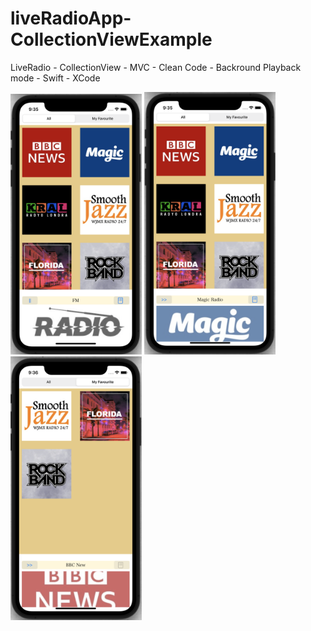 # liveRadioApp-CollectionViewExample

LiveRadio - CollectionView - MVC - Clean Code - Backround Playback mode - Swift - XCode

<p float="left">
  <img src="https://github.com/BurakAltunoluk/liveRadioApp-MVC-CleanCode/blob/main/RadioLive/Sh1.png" width="210" >
  <img src="https://github.com/BurakAltunoluk/liveRadioApp-MVC-CleanCode/blob/main/RadioLive/Sh2.png" width="210" /> 
   <img src="https://github.com/BurakAltunoluk/liveRadioApp-MVC-CleanCode/blob/main/RadioLive/Sh3.png" width="210" /> 
</p>
